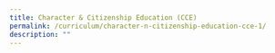 ```yaml
---
title: Character & Citizenship Education (CCE)
permalink: /curriculum/character-n-citizenship-education-cce-1/
description: ""
---
```

